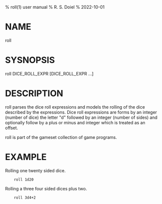 % roll(1) user manual
% R. S. Doiel
% 2022-10-01

# NAME

roll

# SYSNOPSIS

roll DICE_ROLL_EXPR [DICE_ROLL_EXPR ...]

# DESCRIPTION

roll parses the dice roll expressions and
models the rolling of the dice described by the expressions.
Dice roll expressions are forms by an integer (number of dice)
the letter "d" followed by an integer (number of sides) and optionally
follow by a plus or minus and integer which is treated as an offset.

roll is part of the gameset collection of game programs.

# EXAMPLE

Rolling one twenty sided dice.

```
	roll 1d20
```

Rolling a three four sided dices plus two.

```
    roll 3d4+2
```


